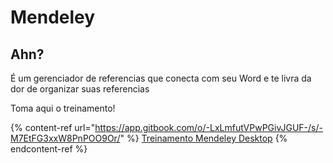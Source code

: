 # Mendeley

## Ahn?

É um gerenciador de referencias que conecta com seu Word e te livra da dor de organizar suas referencias



Toma aqui o treinamento!

{% content-ref url="https://app.gitbook.com/o/-LxLmfutVPwPGivJGUF-/s/-M7EtFG3xxW8PnPOO9Or/" %}
[Treinamento Mendeley Desktop](https://app.gitbook.com/o/-LxLmfutVPwPGivJGUF-/s/-M7EtFG3xxW8PnPOO9Or/)
{% endcontent-ref %}
